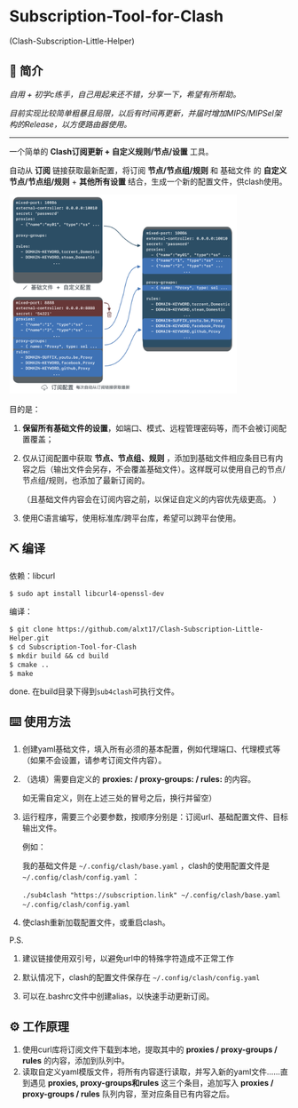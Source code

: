 # Subscription-Tool-for-Clash  
(Clash-Subscription-Little-Helper)

## 📖 简介

*自用 + 初学c练手，自己用起来还不错，分享一下，希望有所帮助。*  

*目前实现比较简单粗暴且局限，以后有时间再更新，并届时增加MIPS/MIPSel架构的Release，以方便路由器使用。*

-------------------------------------------------------------------------------------------------------------

一个简单的 **Clash订阅更新 + 自定义规则/节点/设置** 工具。  

自动从 **订阅** 链接获取最新配置，将订阅 **节点/节点组/规则** 和 基础文件 的 **自定义节点/节点组/规则**  +  **其他所有设置** 结合，生成一个新的配置文件，供clash使用。  

<img src="https://raw.githubusercontent.com/norman06/Subscription-Tool-for-Clash/master/readme-example.png" style="zoom:40%;" />

目的是：

1. **保留所有基础文件的设置**，如端口、模式、远程管理密码等，而不会被订阅配置覆盖；

2. 仅从订阅配置中获取 **节点、节点组、规则** ，添加到基础文件相应条目已有内容之后（输出文件会另存，不会覆盖基础文件）。这样既可以使用自己的节点/节点组/规则，也添加了最新订阅的。

   （且基础文件内容会在订阅内容之前，以保证自定义的内容优先级更高。  ）

3. 使用C语言编写，使用标准库/跨平台库，希望可以跨平台使用。  

## ⛏ 编译

依赖：libcurl

```
$ sudo apt install libcurl4-openssl-dev
```

编译：

```
$ git clone https://github.com/alxt17/Clash-Subscription-Little-Helper.git
$ cd Subscription-Tool-for-Clash
$ mkdir build && cd build
$ cmake ..
$ make
```

done. 在build目录下得到```sub4clash```可执行文件。

## ⌨️ 使用方法️
1. 创建yaml基础文件，填入所有必须的基本配置，例如代理端口、代理模式等（如果不会设置，请参考订阅文件内容）。

2. （选填）需要自定义的 **proxies: / proxy-groups: / rules:** 的内容。

   如无需自定义，则在上述三处的冒号之后，换行并留空）  

3. 运行程序，需要三个必要参数，按顺序分别是：订阅url、基础配置文件、目标输出文件。

   例如：

   我的基础文件是 ```~/.config/clash/base.yaml``` ，clash的使用配置文件是 ```~/.config/clash/config.yaml``` ：

   ```./sub4clash "https://subscription.link" ~/.config/clash/base.yaml ~/.config/clash/config.yaml```  

4. 使clash重新加载配置文件，或重启clash。  

   

P.S. 

1. 建议链接使用双引号，以避免url中的特殊字符造成不正常工作 

2. 默认情况下，clash的配置文件保存在 ```~/.config/clash/config.yaml```
3. 可以在.bashrc文件中创建alias，以快速手动更新订阅。


## ⚙️ 工作原理

1. 使用curl库将订阅文件下载到本地，提取其中的 **proxies / proxy-groups / rules** 的内容，添加到队列中。
2. 读取自定义yaml模版文件，将所有内容逐行读取，并写入新的yaml文件......直到遇见 **proxies, proxy-groups和rules** 这三个条目，追加写入 **proxies / proxy-groups / rules** 队列内容，至对应条目已有内容之后。
